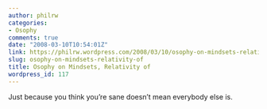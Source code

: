 ```yaml
---
author: philrw
categories:
- Osophy
comments: true
date: "2008-03-10T10:54:01Z"
link: https://philrw.wordpress.com/2008/03/10/osophy-on-mindsets-relativity-of/
slug: osophy-on-mindsets-relativity-of
title: Osophy on Mindsets, Relativity of
wordpress_id: 117
---
```


Just because you think you’re sane doesn’t mean everybody else is.




